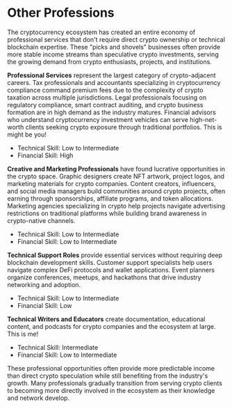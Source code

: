 # Other Professions

The cryptocurrency ecosystem has created an entire economy of professional services that don't require direct crypto ownership or technical blockchain expertise. These "picks and shovels" businesses often provide more stable income streams than speculative crypto investments, serving the growing demand from crypto enthusiasts, projects, and institutions.

**Professional Services** represent the largest category of crypto-adjacent careers. Tax professionals and accountants specializing in cryptocurrency compliance command premium fees due to the complexity of crypto taxation across multiple jurisdictions. Legal professionals focusing on regulatory compliance, smart contract auditing, and crypto business formation are in high demand as the industry matures. Financial advisors who understand cryptocurrency investment vehicles can serve high-net-worth clients seeking crypto exposure through traditional portfolios. This is might be you!
- Technical Skill: Low to Intermediate
- Financial Skill: High

**Creative and Marketing Professionals** have found lucrative opportunities in the crypto space. Graphic designers create NFT artwork, project logos, and marketing materials for crypto companies. Content creators, influencers, and social media managers build communities around crypto projects, often earning through sponsorships, affiliate programs, and token allocations. Marketing agencies specializing in crypto help projects navigate advertising restrictions on traditional platforms while building brand awareness in crypto-native channels.
- Technical Skill: Low to Intermediate
- Financial Skill: Low to Intermediate

**Technical Support Roles** provide essential services without requiring deep blockchain development skills. Customer support specialists help users navigate complex DeFi protocols and wallet applications. Event planners organize conferences, meetups, and hackathons that drive industry networking and adoption.
- Technical Skill: Low to Intermediate
- Financial Skill: Low 

**Technical Writers and Educators** create documentation, educational content, and podcasts for crypto companies and the ecosystem at large. This is me!
- Technical Skill: Intermediate
- Financial Skill: Low to Intermediate 

These professional opportunities often provide more predictable income than direct crypto speculation while still benefiting from the industry's growth. Many professionals gradually transition from serving crypto clients to becoming more directly involved in the ecosystem as their knowledge and network develop.
